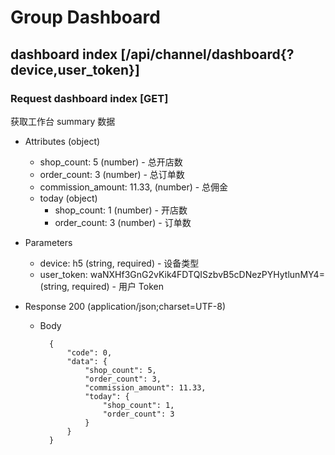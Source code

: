# Group Dashboard

## dashboard index [/api/channel/dashboard{?device,user_token}]
### Request dashboard index [GET]
获取工作台 summary 数据

+ Attributes (object)
    + shop_count: 5 (number) - 总开店数
    + order_count: 3 (number) - 总订单数
    + commission_amount: 11.33, (number) - 总佣金
    + today (object)
        + shop_count: 1 (number) - 开店数
        + order_count: 3 (number) - 订单数

+ Parameters
    + device: h5 (string, required) - 设备类型
    + user_token: waNXHf3GnG2vKik4FDTQISzbvB5cDNezPYHytlunMY4= (string, required) - 用户 Token

+ Response 200 (application/json;charset=UTF-8)
    + Body

            {
                "code": 0,
                "data": {
                    "shop_count": 5,
                    "order_count": 3,
                    "commission_amount": 11.33,
                    "today": {
                        "shop_count": 1,
                        "order_count": 3
                    }
                }
            }
